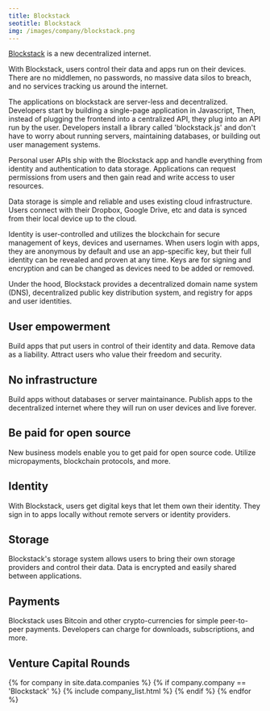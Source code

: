 ```yaml
---
title: Blockstack 
seotitle: Blockstack 
img: /images/company/blockstack.png
---
```


<a href="https://blockstack.org">Blockstack</a> is a new decentralized internet.

With Blockstack, users control their data and apps run on their devices. There are no middlemen, no passwords, no massive data silos to breach, and no services tracking us around the internet.

The applications on blockstack are server-less and decentralized. Developers start by building a single-page application in Javascript, Then, instead of plugging the frontend into a centralized API, they plug into an API run by the user. Developers install a library called 'blockstack.js' and don't have to worry about running servers, maintaining databases, or building out user management systems.

Personal user APIs ship with the Blockstack app and handle everything from identity and authentication to data storage. Applications can request permissions from users and then gain read and write access to user resources.

Data storage is simple and reliable and uses existing cloud infrastructure. Users connect with their Dropbox, Google Drive, etc and data is synced from their local device up to the cloud.

Identity is user-controlled and utilizes the blockchain for secure management of keys, devices and usernames. When users login with apps, they are anonymous by default and use an app-specific key, but their full identity can be revealed and proven at any time. Keys are for signing and encryption and can be changed as devices need to be added or removed.

Under the hood, Blockstack provides a decentralized domain name system (DNS), decentralized public key distribution system, and registry for apps and user identities.

## User empowerment

Build apps that put users in control of their identity and data. Remove data as a liability. Attract users who value their freedom and security.

## No infrastructure

Build apps without databases or server maintainance. Publish apps to the decentralized internet where they will run on user devices and live forever.

## Be paid for open source

New business models enable you to get paid for open source code. Utilize micropayments, blockchain protocols, and more.

## Identity

With Blockstack, users get digital keys that let them own their identity. They sign in to apps locally without remote servers or identity providers.

## Storage

Blockstack's storage system allows users to bring their own storage providers and control their data. Data is encrypted and easily shared between applications.

## Payments

Blockstack uses Bitcoin and other crypto-currencies for simple peer-to-peer payments. Developers can charge for downloads, subscriptions, and more.

## Venture Capital Rounds

{% for company in site.data.companies %}
{% if company.company == 'Blockstack' %}
{% include company_list.html %}
{% endif %}
{% endfor %}